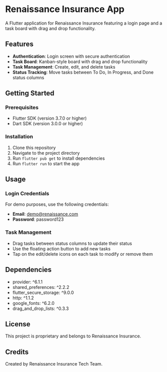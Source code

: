 # Renaissance Insurance App

A Flutter application for Renaissance Insurance featuring a login page and a task board with drag and drop functionality.

## Features

- **Authentication**: Login screen with secure authentication
- **Task Board**: Kanban-style board with drag and drop functionality
- **Task Management**: Create, edit, and delete tasks
- **Status Tracking**: Move tasks between To Do, In Progress, and Done status columns

## Getting Started

### Prerequisites

- Flutter SDK (version 3.7.0 or higher)
- Dart SDK (version 3.0.0 or higher)

### Installation

1. Clone this repository
2. Navigate to the project directory
3. Run `flutter pub get` to install dependencies
4. Run `flutter run` to start the app

## Usage

### Login Credentials

For demo purposes, use the following credentials:

- **Email**: demo@renaissance.com
- **Password**: password123

### Task Management

- Drag tasks between status columns to update their status
- Use the floating action button to add new tasks
- Tap on the edit/delete icons on each task to modify or remove them

## Dependencies

- provider: ^6.1.1
- shared_preferences: ^2.2.2
- flutter_secure_storage: ^9.0.0
- http: ^1.1.2
- google_fonts: ^6.2.0
- drag_and_drop_lists: ^0.3.3

## License

This project is proprietary and belongs to Renaissance Insurance.

## Credits

Created by Renaissance Insurance Tech Team.
